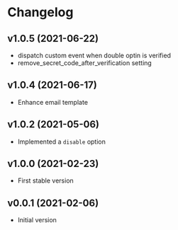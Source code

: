 # Changelog

## v1.0.5 (2021-06-22)
- dispatch custom event when double optin is verified
- remove_secret_code_after_verification setting

## v1.0.4 (2021-06-17)
- Enhance email template

## v1.0.2 (2021-05-06)
- Implemented a `disable` option

## v1.0.0 (2021-02-23)
- First stable version

## v0.0.1 (2021-02-06)
- Initial version

